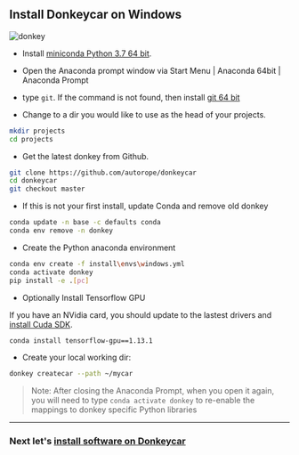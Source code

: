 ## Install Donkeycar on Windows

![donkey](/assets/logos/windows_logo.png)

* Install [miniconda Python 3.7 64 bit](https://conda.io/miniconda.html).

* Open the Anaconda prompt window via Start Menu | Anaconda 64bit | Anaconda Prompt

* type `git`. If the command is not found, then install [git 64 bit](https://git-scm.com/download/win)

* Change to a dir you would like to use as the head of your projects.

```bash
mkdir projects
cd projects
```

* Get the latest donkey from Github.

```bash
git clone https://github.com/autorope/donkeycar
cd donkeycar
git checkout master
```

* If this is not your first install, update Conda and remove old donkey

```bash
conda update -n base -c defaults conda
conda env remove -n donkey
```

* Create the Python anaconda environment

```bash
conda env create -f install\envs\windows.yml
conda activate donkey
pip install -e .[pc]
```

* Optionally Install Tensorflow GPU

If you have an NVidia card, you should update to the lastest drivers and [install Cuda SDK](https://www.tensorflow.org/install/gpu#windows_setup). 

```bash
conda install tensorflow-gpu==1.13.1
```

* Create your local working dir:

```bash
donkey createcar --path ~/mycar
```

> Note: After closing the Anaconda Prompt, when you open it again, you will need to 
> type ```conda activate donkey``` to re-enable the mappings to donkey specific 
> Python libraries

----

### Next let's [install software on Donkeycar](/guide/install_software/#step-2-install-software-on-donkeycar)
